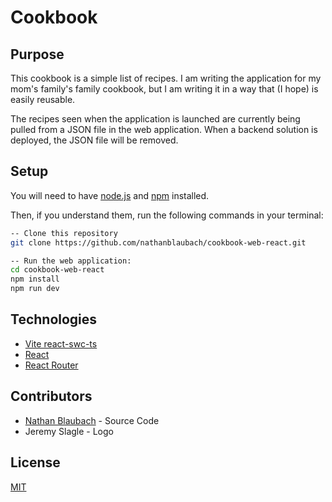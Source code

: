 # Cookbook

## Purpose

This cookbook is a simple list of recipes. I am writing the application for my mom's family's family cookbook, but I am writing it in a way that (I hope) is easily reusable.

The recipes seen when the application is launched are currently being pulled from a JSON file in the web application. When a backend solution is deployed, the JSON file will be removed.

## Setup

You will need to have [node.js](https://nodejs.org) and [npm](https://www.npmjs.com) installed.

Then, if you understand them, run the following commands in your terminal:

```bash
-- Clone this repository
git clone https://github.com/nathanblaubach/cookbook-web-react.git

-- Run the web application:
cd cookbook-web-react
npm install
npm run dev
```

## Technologies

- [Vite react-swc-ts](https://vitejs.dev/)
- [React](https://reactjs.org/)
- [React Router](https://reactrouter.com/en/main)

## Contributors

- [Nathan Blaubach](https://github.com/nathanblaubach) - Source Code
- Jeremy Slagle - Logo

## License

[MIT](https://github.com/nathanblaubach/cookbook-web-react/blob/master/LICENSE)
